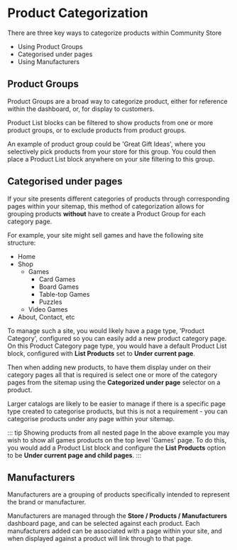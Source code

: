 # Product Categorization

There are three key ways to categorize products within Community Store

- Using Product Groups
- Categorised under pages
- Using Manufacturers

## Product Groups

Product Groups are a broad way to categorize product, either for reference within the dashboard, or, for display to customers.

Product List blocks can be filtered to show products from one or more product groups, or to exclude products from product groups.

An example of product group could be 'Great Gift Ideas', where you selectively pick products from your store for this group.
You could then place a Product List block anywhere on your site filtering to this group.

## Categorised under pages

If your site presents different categories of products through corresponding pages within your sitemap, this method of categorization allows for grouping products __without__ have to create a Product Group for each category page.

For example, your site might sell games and have the following site structure:

- Home
- Shop
    - Games
        - Card Games
        - Board Games
        - Table-top Games
        - Puzzles
    - Video Games
- About, Contact, etc

To manage such a site, you would likely have a page type, 'Product Category', configured so you can easily add a new product category page.
On this Product Category page type, you would have a default Product List block, configured with **List Products** set to **Under current page**.
 
Then when adding new products, to have them display under on their category pages all that is required is select one or more of the category pages from the sitemap using the **Categorized under page** selector on a product.

Larger catalogs are likely to be easier to manage if there is a specific page type created to categorise products, but this is not a requirement - you can categorise products under any page within your sitemap. 

::: tip Showing products from all nested page
In the above example you may wish to show all games products on the top level 'Games' page. 
To do this, you would add a Product List block and configure the **List Products** option to be **Under current page and child pages**.
:::


## Manufacturers

Manufacturers are a grouping of products specifically intended to represent the brand or manufacturer.

Manufacturers are managed through the **Store / Products / Manufacturers** dashboard page, and can be selected against each product.
Each manufacturers added can be associated with a page within your site, and when displayed against a product will link through to that page.
 
